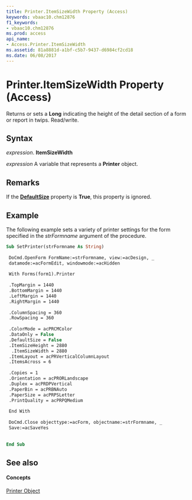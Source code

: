 ```yaml
---
title: Printer.ItemSizeWidth Property (Access)
keywords: vbaac10.chm12876
f1_keywords:
- vbaac10.chm12876
ms.prod: access
api_name:
- Access.Printer.ItemSizeWidth
ms.assetid: 81a8881d-a1bf-c5b7-9437-d6984cf2cd18
ms.date: 06/08/2017
---
```



# Printer.ItemSizeWidth Property (Access)

Returns or sets a **Long** indicating the height of the detail section of a form or report in twips. Read/write.


## Syntax

 _expression_. **ItemSizeWidth**

 _expression_ A variable that represents a **Printer** object.


## Remarks

If the **[DefaultSize](printer-defaultsize-property-access.md)** property is **True**, this property is ignored.


## Example

The following example sets a variety of printer settings for the form specified in the  _strFormname_ argument of the procedure.


```vb
Sub SetPrinter(strFormname As String) 
 
 DoCmd.OpenForm FormName:=strFormname, view:=acDesign, _ 
 datamode:=acFormEdit, windowmode:=acHidden 
 
 With Forms(form1).Printer 
 
 .TopMargin = 1440 
 .BottomMargin = 1440 
 .LeftMargin = 1440 
 .RightMargin = 1440 
 
 .ColumnSpacing = 360 
 .RowSpacing = 360 
 
 .ColorMode = acPRCMColor 
 .DataOnly = False 
 .DefaultSize = False 
 .ItemSizeHeight = 2880 
  .ItemSizeWidth = 2880 
 .ItemLayout = acPRVerticalColumnLayout 
 .ItemsAcross = 6 
 
 .Copies = 1 
 .Orientation = acPRORLandscape 
 .Duplex = acPRDPVertical 
 .PaperBin = acPRBNAuto 
 .PaperSize = acPRPSLetter 
 .PrintQuality = acPRPQMedium 
 
 End With 
 
 DoCmd.Close objecttype:=acForm, objectname:=strFormname, _ 
 Save:=acSaveYes 
 
 
End Sub
```


## See also


#### Concepts


[Printer Object](printer-object-access.md)

